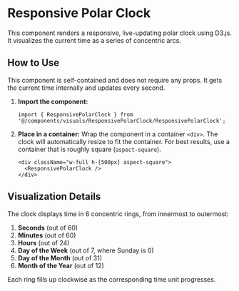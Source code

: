 # Responsive Polar Clock

This component renders a responsive, live-updating polar clock using D3.js. It visualizes the current time as a series of concentric arcs.

## How to Use

This component is self-contained and does not require any props. It gets the current time internally and updates every second.

1.  **Import the component:**
    ```tsx
    import { ResponsivePolarClock } from '@/components/visuals/ResponsivePolarClock/ResponsivePolarClock';
    ```

2.  **Place in a container:** Wrap the component in a container `<div>`. The clock will automatically resize to fit the container. For best results, use a container that is roughly square (`aspect-square`).

    ```tsx
    <div className="w-full h-[500px] aspect-square">
      <ResponsivePolarClock />
    </div>
    ```

## Visualization Details

The clock displays time in 6 concentric rings, from innermost to outermost:

1.  **Seconds** (out of 60)
2.  **Minutes** (out of 60)
3.  **Hours** (out of 24)
4.  **Day of the Week** (out of 7, where Sunday is 0)
5.  **Day of the Month** (out of 31)
6.  **Month of the Year** (out of 12)

Each ring fills up clockwise as the corresponding time unit progresses.
